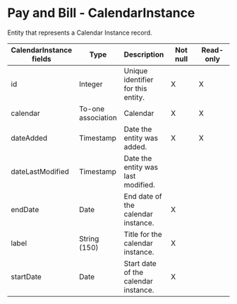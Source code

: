 #  Pay and Bill - CalendarInstance

Entity that represents a Calendar Instance record.


<table>
    <colgroup>
        <col width="20%" />
        <col width="20%" />
        <col width="20%" />
        <col width="20%" />
        <col width="20%" />
    </colgroup>
    <thead>
        <tr class="header">
            <th>CalendarInstance fields</th>
            <th>Type</th>
            <th>Description</th>
            <th>Not null</th>
            <th>Read-only</th>
        </tr>
    </thead>
    <tbody>
        <tr class="even">
            <td>id</td>
            <td>Integer</td>
            <td>Unique identifier for this entity.</td>
            <td>X</td>
            <td>X</td>
        </tr>
        <tr class="odd">
            <td>calendar</td>
            <td>To-one association</td>
            <td>Calendar</td>
            <td>X</td>
            <td>X</td>
        </tr>
        <tr class="even">
            <td>dateAdded</td>
            <td>Timestamp</td>
            <td>Date the entity was added.</td>
            <td>X</td>
            <td>X</td>
        </tr>
        <tr class="odd">
            <td>dateLastModified</td>
            <td>Timestamp</td>
            <td>Date the entity was last modified.</td>
            <td></td>
            <td></td>
        </tr>
        <tr class="even">
            <td>endDate</td>
            <td>Date</td>
            <td>End date of the calendar instance.</td>
            <td>X</td>
            <td></td>
        </tr>
        <tr class="odd">
            <td>label</td>
            <td>String (150)</td>
            <td>Title for the calendar instance.</td>
            <td>X</td>
            <td></td>
        </tr>
        <tr class="even">
            <td>startDate</td>
            <td>Date</td>
            <td>Start date of the calendar instance.</td>
            <td>X</td>
            <td></td>
        </tr>
    </tbody>
</table>


     
        
